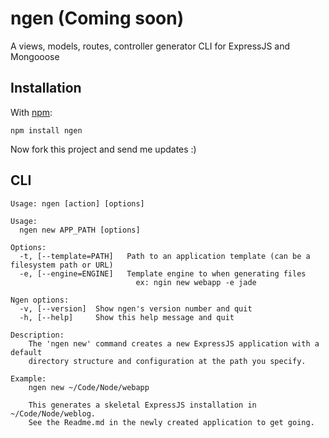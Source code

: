 ngen (Coming soon)
=====

A views, models, routes, controller generator CLI for ExpressJS and Mongooose

Installation
------------

With [npm](http://github.com/isaacs/npm):

	npm install ngen
	
Now fork this project and send me updates :)

CLI
---

	Usage: ngen [action] [options]

    Usage:
      ngen new APP_PATH [options]

    Options:
      -t, [--template=PATH]   Path to an application template (can be a filesystem path or URL)
      -e, [--engine=ENGINE]   Template engine to when generating files
                                ex: ngin new webapp -e jade

    Ngen options:
      -v, [--version]  Show ngen's version number and quit
      -h, [--help]     Show this help message and quit

    Description:
        The 'ngen new' command creates a new ExpressJS application with a default
        directory structure and configuration at the path you specify.

    Example:
        ngen new ~/Code/Node/webapp

        This generates a skeletal ExpressJS installation in ~/Code/Node/weblog.
        See the Readme.md in the newly created application to get going.
